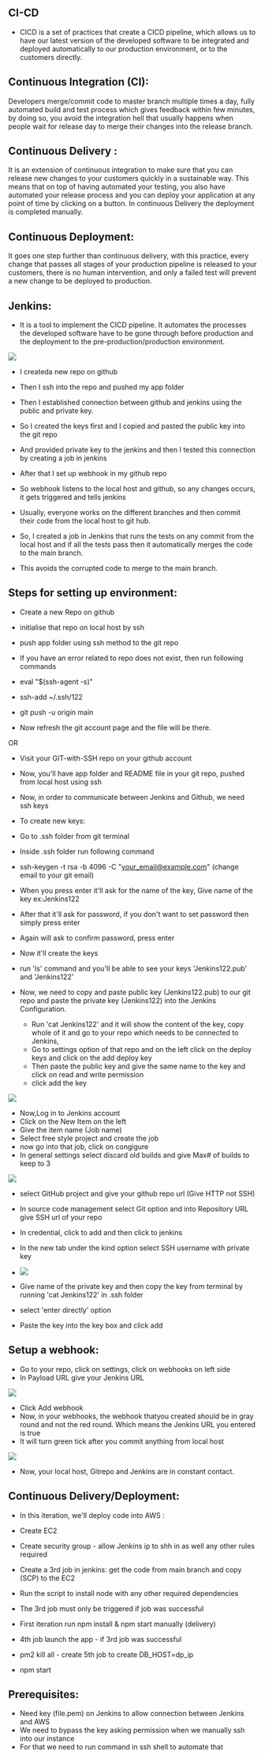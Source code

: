 ## CI-CD
- CICD is a set of practices that create a CICD pipeline, which allows us to have our latest version of the developed software to be integrated and deployed automatically to our production environment, or to the customers directly.




## Continuous Integration (CI): 
Developers merge/commit code to master branch multiple times a day, fully automated build and test process which gives feedback within few minutes, by doing so, you avoid the integration hell that usually happens when people wait for release day to merge their changes into the release branch.


## Continuous Delivery :
It is an extension of continuous integration to make sure that you can release new changes to your customers quickly in a sustainable way. This means that on top of having automated your testing, you also have automated your release process and you can deploy your application at any point of time by clicking on a button. In continuous Delivery the deployment is completed manually.

## Continuous Deployment: 
It goes one step further than continuous delivery, with this practice, every change that passes all stages of your production pipeline is released to your customers, there is no human intervention, and only a failed test will prevent a new change to be deployed to production.

## Jenkins:
- It is a tool to implement the CICD pipeline. It automates the processes the developed software have to be gone through before production and the deployment to the pre-production/production environment.

![](Images/ci-cd.png)





- I createda new repo on github
- Then I ssh into the repo and pushed my app folder

- Then I established connection between github and jenkins using the public and private key.
- So I created the keys first and I copied and pasted the public key into the git repo
- And provided private key to the jenkins and then I tested this connection by creating a job in jenkins

- After that I set up webhook in my github repo
- So webhook listens to the local host and github, so any changes occurs, it gets triggered and tells jenkins 



- Usually, everyone works on the different branches and then commit their code from the local host
 to git hub.
- So, I created a job in Jenkins that runs the tests on any commit from the local host
  and if all the tests pass then it automatically merges the code to the main branch.

- This avoids the corrupted code to merge to the main branch.


## Steps for setting up environment:
- Create a new Repo on github
- initialise that repo on local host by ssh
- push app folder using ssh method to the git repo
  
- If you have an error related to repo does not exist, then run following commands
- eval "$(ssh-agent -s)"

- ssh-add ~/.ssh/122

- git push -u origin main

- Now refresh the git account page and the file will be there.

 OR

- Visit your GIT-with-SSH repo on your github account
  
- Now, you'll have app folder and README file in your git repo, pushed from local host using ssh
  
- Now, in order to communicate between Jenkins and Github, we need ssh keys
- To create new keys:
- Go to .ssh folder from git terminal
- Inside .ssh folder run following command
- ssh-keygen -t rsa -b 4096 -C "your_email@example.com" (change email to your git email)
- When you press enter it'll ask for the name of the key, Give name of the key ex:Jenkins122
- After that it'll ask for password, if you don't want to set password then simply press enter
- Again will ask to confirm password, press enter
- Now it'll create the keys
- run 'ls' command and you'll be able to see your keys 'Jenkins122.pub' and 'Jenkins122'

- Now, we need to copy and paste public key (Jenkins122.pub) to our git repo and paste the private key (Jenkins122) into the Jenkins Configuration.
  
  - Run 'cat Jenkins122' and it will show the content of the key, copy whole of it and go to your repo which needs to be connected to Jenkins,
  - Go to settings option of that repo and on the left click on the deploy keys and click on the add deploy key
  - Then paste the public key and give the same name to the key and click on read and write permission
  - click add the key
  

![](Images/key.png)


- Now,Log in to Jenkins account 
- Click on the New Item on the left
- Give the item name (Job name)
- Select free style project and create the job
- now go into that job, click on congigure
- In general settings select discard old builds and give Max# of builds to keep to 3
  
![](Images/step-1.png)

- select GitHub project and give your github repo url (Give HTTP not SSH)

- In source code management select Git option and into Repository URL give SSH url of your repo
- In credential, click to add and then click to jenkins
- In the new tab under the kind option select SSH username with private key
- 
  ![](Images/key3.png)

- Give name of the private key and then copy the key from terminal by running 'cat Jenkins122' in .ssh folder
- select 'enter directly' option
- Paste the key into the key box and click add
  
## Setup a webhook:
- Go to your repo, click on settings, click on webhooks on left side
- In Payload URL give your Jenkins URL
  
![](Images/webook.png)

- Click Add webhook
- Now, in your webhooks, the webhook thatyou created should be in gray round and not the red round. Which means the Jenkins URL you entered is true
- It will turn green tick after you commit anything from local host

![](Images/webhook2.png)

- Now, your local host, Gitrepo and Jenkins are in constant contact.
  





## Continuous Delivery/Deployment:
- In this iteration, we'll deploy code into AWS :
  

- Create EC2
- Create security group - allow Jenkins ip to shh in as well any other rules required
- Create a 3rd job in jenkins: get the code from main branch  and copy (SCP) to the EC2
- Run the script to install node with any other required dependencies
- The 3rd job must only be triggered if job was successful
- First iteration run npm install & npm start manually (delivery)
- 4th job launch the app - if 3rd job was successful
- pm2 kill all - create 5th job to create DB_HOST=dp_ip
- npm start



## Prerequisites:
- Need key (file.pem) on Jenkins to allow connection between Jenkins and AWS
- We need to bypass the key asking permission when we manually ssh into our instance
- For that we need to run command in ssh shell to automate that

